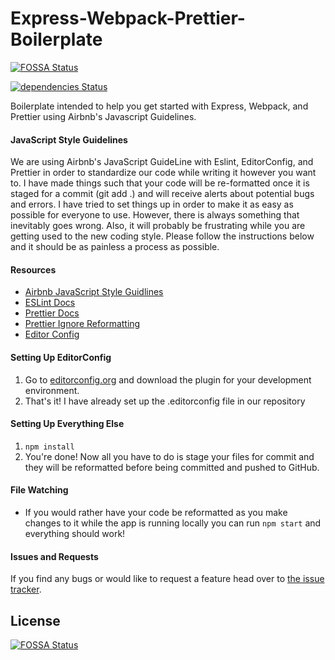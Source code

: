 # Express-Webpack-Prettier-Boilerplate
[![FOSSA Status](https://app.fossa.io/api/projects/git%2Bgithub.com%2Fdhull33%2FExpress-Webpack-Prettier-Boilerplate.svg?type=shield)](https://app.fossa.io/projects/git%2Bgithub.com%2Fdhull33%2FExpress-Webpack-Prettier-Boilerplate?ref=badge_shield)


[![dependencies Status](https://david-dm.org/dhull33/Express-Webpack-Prettier-Boilerplate.svg)](https://david-dm.org/dhull33/Express-Webpack-Prettier-Boilerplate)

Boilerplate intended to help you get started with Express, Webpack, and Prettier using Airbnb's Javascript Guidelines.

#### JavaScript Style Guidelines

We are using Airbnb's JavaScript GuideLine with Eslint, EditorConfig, and Prettier in order to
standardize our code while writing it however you want to. I have made things such that your code
will be re-formatted once it is staged for a commit (git add .) and will receive alerts about
potential bugs and errors. I have tried to set things up in order to make it as easy as possible
for everyone to use. However, there is always something that inevitably goes wrong. Also, it
will probably be frustrating while you are getting used to the new coding style.
Please follow the instructions below and it should be as painless a process as possible.

#### Resources

- [Airbnb JavaScript Style Guidlines](https://github.com/airbnb/javascript)
- [ESLint Docs](https://eslint.org/docs/user-guide/getting-started)
- [Prettier Docs](https://prettier.io/docs/en/index.html)
- [Prettier Ignore Reformatting](https://prettier.io/docs/en/ignore.html)
- [Editor Config](https://editorconfig.org/#download)

#### Setting Up EditorConfig

1. Go to [editorconfig.org](https://editorconfig.org/#download) and download the plugin for your
   development environment.
2. That's it! I have already set up the .editorconfig file in our repository

#### Setting Up Everything Else

1. `npm install`
2. You're done! Now all you have to do is stage your files for commit and they will be
   reformatted before being committed and pushed to GitHub.

#### File Watching

- If you would rather have your code be reformatted as you make changes to it while the app is
  running locally you can run `npm start` and everything should work!

#### Issues and Requests

If you find any bugs or would like to request a feature head over to [the issue tracker](https://github.com/dhull33/Express-Webpack-Prettier-Boilerplate/issues).


## License
[![FOSSA Status](https://app.fossa.io/api/projects/git%2Bgithub.com%2Fdhull33%2FExpress-Webpack-Prettier-Boilerplate.svg?type=large)](https://app.fossa.io/projects/git%2Bgithub.com%2Fdhull33%2FExpress-Webpack-Prettier-Boilerplate?ref=badge_large)